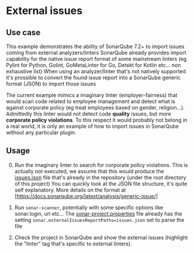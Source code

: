 # External issues

## Use case
This example demonstrates the ability of SonarQube 7.2+ to import issues coming from external analyzers/linters
SonarQube already provides  import capability for the native issue report format of some mainstream linters (eg Pylint for Python, Golint, GoMetaLinter for Go, Detekt for Kotlin etc... non exhaustive list)
When using an analyzer/linter that's not natively supported it's prossible to convert the found issue report into a SonarQube generic format (JSON) to import those issues

The current example mimics a imaginary linter (employer-fairness) that would scan code related to employee management and detect what is
against corporate policy (eg treat employees based on gender, religion...). Admittedly this linter would not detect code **quality** issues, but more **corporate policy violations**. To this respect it would probably not belong in a real world, it is only an example of how to import issues in SonarQube without any particular plugin.

## Usage

0. Run the imaginary linter to search for corporate policy violations.
This is actually not executed, we assume that this would produce the [issues.json](issues.json) file that's already in the repository (under the root directory of this project)
You can quickly look at the JSON file structure, it's quite self explanatory. More details on the format at [https://docs.sonarqube.org/latest/analysis/generic-issue/]

1. Run `sonar-scanner`, potentially with some specific options like sonar.login, url etc...
The [sonar-project.properties](sonar-project.properties) file already has the setting `sonar.externalIssuesReportPaths=issues.json` set to parse the file

2.  Check the project in SonarQube and show the external issues (highlight the "linter" tag that's specific to external linters).
